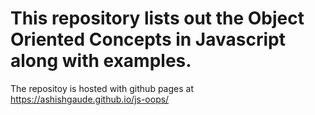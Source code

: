 # This repository lists out the Object Oriented Concepts in Javascript along with examples.
The repositoy is hosted with github pages at https://ashishgaude.github.io/js-oops/
